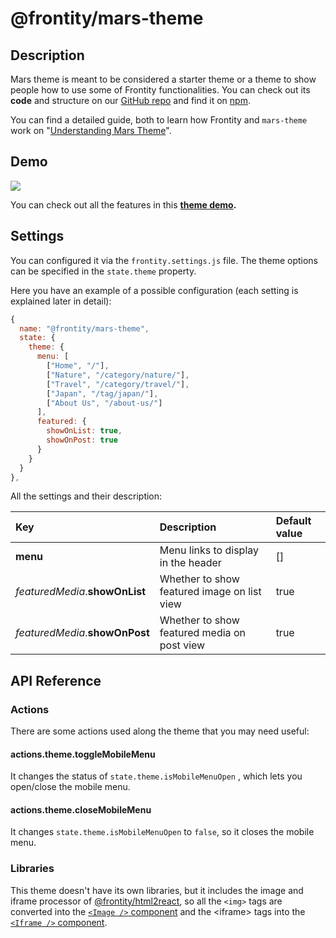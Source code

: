# @frontity/mars-theme

## Description

Mars theme is meant to be considered a starter theme or a theme to show people how to use some of Frontity functionalities. You can check out its **code** and structure on our [GitHub repo](https://github.com/frontity/frontity/tree/dev/packages/mars-theme) and find it on [npm](https://www.npmjs.com/package/@frontity/mars-theme).

You can find a detailed guide, both to learn how Frontity and `mars-theme` work on "[Understanding Mars Theme](../guides/understanding-mars-theme-1.md)".

## Demo

![](../https://github.com/frontity/gitbook-docs/blob/gitbook/.gitbook/assets/screen-shot-2020-02-26-at-17.23.06.png)

You can check out all the features in this [**theme demo**](https://mars.frontity.org/)**.**

## Settings

You can configured it via the `frontity.settings.js` file. The theme options can be specified in the `state.theme` property.

Here you have an example of a possible configuration \(each setting is explained later in detail\):

```javascript
{
  name: "@frontity/mars-theme",
  state: {
    theme: {
      menu: [
        ["Home", "/"],
        ["Nature", "/category/nature/"],
        ["Travel", "/category/travel/"],
        ["Japan", "/tag/japan/"],
        ["About Us", "/about-us/"]
      ],
      featured: {
        showOnList: true,
        showOnPost: true
      }
    }
  }
},
```

All the settings and their description:

| Key | Description | Default value |
| :--- | :--- | :--- |
| **menu** | Menu links to display in the header | \[\] |
| _featuredMedia_.**showOnList** | Whether to show featured image on list view | true |
| _featuredMedia_.**showOnPost** | Whether to show featured media on post view | true |

## API Reference

### Actions

There are some actions used along the theme that you may need useful:

#### actions.theme.toggleMobileMenu

It changes the status of `state.theme.isMobileMenuOpen` , which lets you open/close the mobile menu.

#### actions.theme.closeMobileMenu

It changes `state.theme.isMobileMenuOpen` to `false`, so it closes the mobile menu.

### Libraries

This theme doesn't have its own libraries, but it includes the image and iframe processor of [@frontity/html2react](../api-reference-1/frontity-html2react.md), so all the `<img>` tags are converted into the [`<Image />` component](../api-reference-1/frontity-components.md#image) and the &lt;iframe&gt; tags into the [`<Iframe />` component](../api-reference-1/frontity-components.md#iframe).

